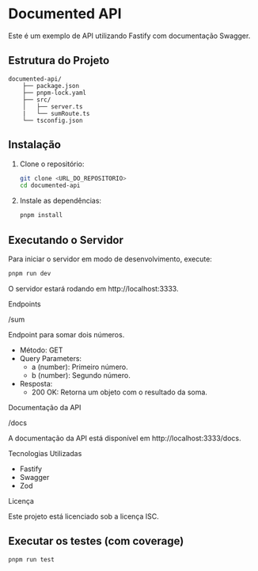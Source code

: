 # Documented API

Este é um exemplo de API utilizando Fastify com documentação Swagger.

## Estrutura do Projeto

```
documented-api/ 
    ├── package.json 
    ├── pnpm-lock.yaml 
    ├── src/ 
    │   ├── server.ts 
    |   └── sumRoute.ts 
    └── tsconfig.json
```

## Instalação

1. Clone o repositório:
    ```sh
    git clone <URL_DO_REPOSITORIO>
    cd documented-api
    ```

2. Instale as dependências:
    ```sh
    pnpm install
    ```

## Executando o Servidor

Para iniciar o servidor em modo de desenvolvimento, execute:

```sh
pnpm run dev
```

O servidor estará rodando em http://localhost:3333.

Endpoints

/sum

Endpoint para somar dois números.

- Método: GET
- Query Parameters:
    - a (number): Primeiro número.
    - b (number): Segundo número.
- Resposta:
    - 200 OK: Retorna um objeto com o resultado da soma.

Documentação da API

/docs

A documentação da API está disponível em http://localhost:3333/docs.

Tecnologias Utilizadas
- Fastify
- Swagger
- Zod

Licença

Este projeto está licenciado sob a licença ISC.

## Executar os testes (com coverage)

```sh
pnpm run test
```
